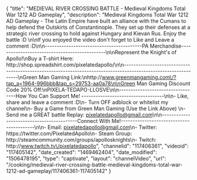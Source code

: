 {
    "title": "MEDIEVAL RIVER CROSSING BATTLE - Medieval Kingdoms Total War 1212 AD Gameplay",
    "description": "Medieval Kingdoms Total War 1212 AD Gameplay - The Latin Empire have built an alliance with the Cumans to help defend the Outskirts of Constantinople.  They set up their defenses at a strategic river crossing to hold against Hungary and Kievan Rus.  Enjoy the battle :D  \n\nIf you enjoyed the video don't forget to Like and Leave a comment :D\n\n-----------------------------------------PA Merchandise----------------------------------------------\n\nRepresent the Knight's of Apollo!\nBuy a T-shirt Here: http:\/\/shop.spreadshirt.com\/pixelatedapollo\/\n\n---------------------------------------------------------------------------------------------------------------\nGreen Man Gaming Link:\nhttp:\/\/www.greenmangaming.com\/?tap_a=1964-996bbb&tap_s=29753-aa0a78\n\nGreen Man Gaming Discount Code 20% Off:\nPIXELA-TEDAPO-LLOSVE\n\n----------------------------------How You Can Support Me! -----------------------------------\n\n- Like, share and leave a comment :D\n- Turn OFF adblock or whitelist my channel\n- Buy a Game from Green Man Gaming (Use the Link Above) \n- Send me a GREAT battle Replay: pixelatedapollo@gmail.com\n\n------------------------------------------Connect With Me!-----------------------------------------\n\n- Email: pixelatedapollo@gmail.com\n- Twitter: https:\/\/twitter.com\/PixelatedApollo\n- Steam Group:  http:\/\/steamcommunity.com\/groups\/apollosknights\n- Twitch: http:\/\/www.twitch.tv\/pixelatedapollo",
    "channelid": "117406361",
    "videoid": "117405142",
    "date_created": "1469462404",
    "date_modified": "1506478195",
    "type": "captivate",
    "layout": "channelVideo",
    "url": "\/cooking\/medieval-river-crossing-battle-medieval-kingdoms-total-war-1212-ad-gameplay\/117406361-117405142"
}
